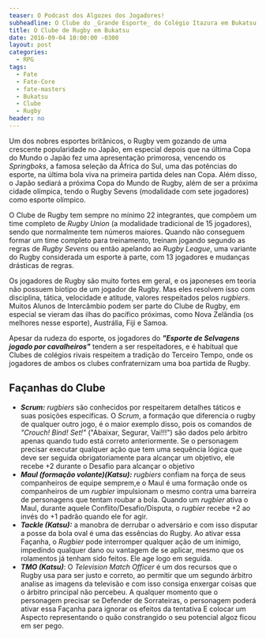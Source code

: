 ```yaml
---
teaser: O Podcast dos Algozes dos Jogadores!
subheadline: O Clube do _Grande Esporte_ do Colégio Itazura em Bukatsu!
title: O Clube de Rugby em Bukatsu
date: 2016-09-04 10:00:00 -0300
layout: post
categories:
  - RPG
tags:
  - Fate
  - Fate-Core
  - fate-masters
  - Bukatsu
  - Clube
  - Rugby
header: no
---
```


Um dos nobres esportes britânicos, o Rugby vem gozando de uma crescente popularidade no Japão, em especial depois que na última Copa do Mundo o Japão fez uma apresentação primorosa, vencendo os _Springboks_, a famosa seleção da África do Sul, uma das potências do esporte, na última bola viva na primeira partida deles nan Copa. Além disso, o Japão sediará a próxima Copa do Mundo de Rugby, além de ser a próxima cidade olímpica, tendo o Rugby Sevens (modalidade com sete jogadores) como esporte olímpico.

O Clube de Rugby tem sempre no mínimo 22 integrantes, que compõem um time completo de _Rugby Union_ (a modalidade tradicional de 15 jogadores), sendo que normalmente tem números maiores. Quando não conseguem formar um time completo para treinamento, treinam jogando segundo as regras de _Rugby Sevens_ ou então apelando ao _Rugby League_, uma variante do Rugby considerada um esporte à parte, com 13 jogadores e mudanças drásticas de regras.

Os jogadores de Rugby são muito fortes em geral, e os japoneses em teoria não possuem biotipo de um jogador de Rugby. Mas eles resolvem isso com disciplina, tática, velocidade e atitude, valores respeitados pelos _rugbiers_. Muitos Alunos de Intercâmbio podem ser parte do Clube de Rugby, em especial se vieram das ilhas do pacífico próximas, como Nova Zelândia (os melhores nesse esporte), Austrália, Fiji e Samoa.

Apesar da rudeza do esporte, os jogadores do ___"Esporte de Selvagens jogado por cavalheiros"___ tendem a ser respeitadores, e é habitual que Clubes de colégios rivais respeitem a tradição do Terceiro Tempo, onde os jogadores de ambos os clubes confraternizam uma boa partida de Rugby.

## Façanhas do Clube

+ ___Scrum:___ _rugbiers_ são conhecidos por respeitarem detalhes táticos e suas posições específicas. O _Scrum_, a formação que diferencia o rugby de qualquer outro jogo, é o maior exemplo disso, pois os comandos de _"Crouch! Bind! Set!"_ ("Abaixar, Segurar, Vai!!!") são dados pelo árbitro apenas quando tudo está correto anteriormente. Se o personagem precisar executar qualquer ação que tem uma sequência lógica que deve ser seguida obrigatoriamente para alcançar um objetivo, ele recebe +2 durante o Desafio para alcançar o objetivo
+ ___Maul (formação volante)(Katsu):___ _rugbiers_ confiam na força de seus companheiros de equipe semprem,e o Maul é uma formação onde os companheiros de um _rugbier_ impulsionam o mesmo contra uma barreira de personagens que tentam roubar a bola. Quando um _rugbier_ ativa o Maul, durante aquele Conflito/Desafio/Disputa, o _rugbier_ recebe +2 ao invés do +1 padrão quando ele for agir.
+ ___Tackle (Katsu):___ a manobra de derrubar o adversário e com isso disputar a posse da bola oval é uma das essências do Rugby. Ao ativar essa Façanha, o _Rugbier_ pode interromper qualquer ação de um inimigo, impedindo qualquer dano ou vantagem de se aplicar, mesmo que os rolamentos já tenham sido feitos. Ele age logo em seguida.
+ ___TMO (Katsu)___: O _Television Match Officer_ é um dos recursos que o Rugby usa para ser justo e correto, ao permitir que um segundo árbitro analise as imagens da televisão e com isso consiga enxergar coisas que o árbitro principal não percebeu. A qualquer momento que o personagem precisar se Defender de Sorrateiras, o personagem poderá ativar essa Façanha para ignorar os efeitos da tentativa E colocar um Aspecto representando o quão constrangido o seu potencial algoz ficou em ser pego.
